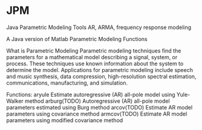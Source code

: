 JPM
===

Java Parametric Modeling Tools
AR, ARMA, frequency response modeling

A Java version of Matlab Parametric Modeling Functions

What is Parametric Modeling
Parametric modeling techniques find the parameters for a mathematical model describing a signal, system, or process. These techniques use known information about the system to determine the model. Applications for parametric modeling include speech and music synthesis, data compression, high-resolution spectral estimation, communications, manufacturing, and simulation.

Functions:
aryule  Estimate autoregressive (AR) all-pole model using Yule-Walker method
arburg(TODO)  Autoregressive (AR) all-pole model parameters estimated using Burg method
arcov(TODO) Estimate AR model parameters using covariance method
armcov(TODO)  Estimate AR model parameters using modified covariance method





